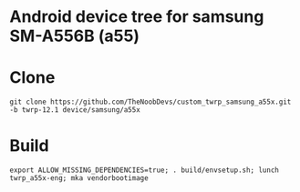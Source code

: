 # Android device tree for samsung SM-A556B (a55)
# Clone
    git clone https://github.com/TheNoobDevs/custom_twrp_samsung_a55x.git -b twrp-12.1 device/samsung/a55x
# Build
    export ALLOW_MISSING_DEPENDENCIES=true; . build/envsetup.sh; lunch twrp_a55x-eng; mka vendorbootimage